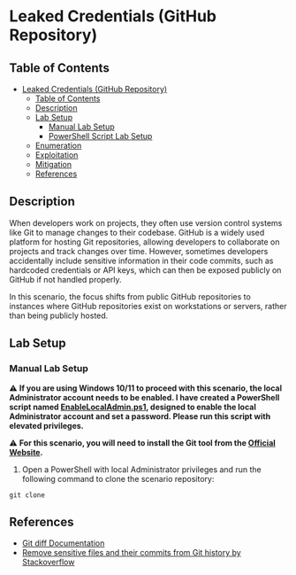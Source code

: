 # Leaked Credentials (GitHub Repository)

## Table of Contents

- [Leaked Credentials (GitHub Repository)](#leaked-credentials-github-repository)
  - [Table of Contents](#table-of-contents)
  - [Description](#description)
  - [Lab Setup](#lab-setup)
    - [Manual Lab Setup](#manual-lab-setup)
    - [PowerShell Script Lab Setup](#powershell-script-lab-setup)
  - [Enumeration](#enumeration)
  - [Exploitation](#exploitation)
  - [Mitigation](#mitigation)
  - [References](#references)

## Description

When developers work on projects, they often use version control systems like Git to manage changes to their codebase. GitHub is a widely used platform for hosting Git repositories, allowing developers to collaborate on projects and track changes over time. However, sometimes developers accidentally include sensitive information in their code commits, such as hardcoded credentials or API keys, which can then be exposed publicly on GitHub if not handled properly.

In this scenario, the focus shifts from public GitHub repositories to instances where GitHub repositories exist on workstations or servers, rather than being publicly hosted.

## Lab Setup

### Manual Lab Setup

:warning: <b>If you are using Windows 10/11 to proceed with this scenario, the local Administrator account needs to be enabled. I have created a PowerShell script named [EnableLocalAdmin.ps1](/Lab-Setup-Scripts/EnableLocalAdmin.ps1), designed to enable the local Administrator account and set a password. Please run this script with elevated privileges.</b>

:warning: <b>For this scenario, you will need to install the Git tool from the [Official Website](https://git-scm.com/downloads).</b>

1) Open a PowerShell with local Administrator privileges and run the following command to clone the scenario repository:

```
git clone 
```

## References

- [Git diff Documentation](https://git-scm.com/docs/git-diff)
- [Remove sensitive files and their commits from Git history by Stackoverflow](https://stackoverflow.com/questions/872565/remove-sensitive-files-and-their-commits-from-git-history)